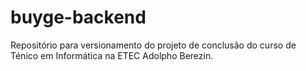 # buyge-backend
Repositório para versionamento do projeto de conclusão do curso de Ténico em Informática na ETEC Adolpho Berezin.
